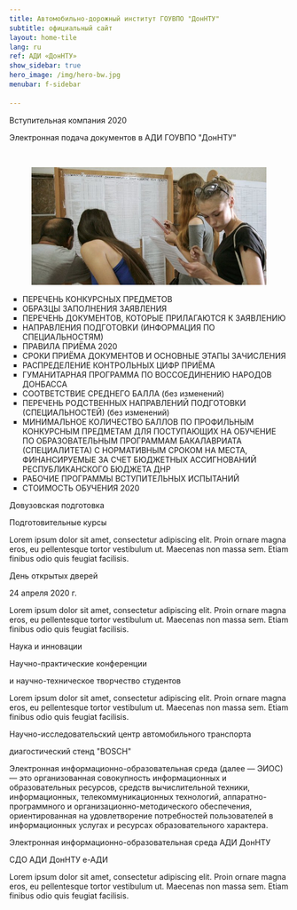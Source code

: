 ```yaml
---
title: Автомобильно-дорожный институт ГОУВПО "ДонНТУ"
subtitle: официальный сайт
layout: home-tile
lang: ru
ref: АДИ «ДонНТУ»
show_sidebar: true
hero_image: /img/hero-bw.jpg
menubar: f-sidebar

---
```

<p class="title is-5">Вступительная компания 2020</p>
<div class="tile is-ancestor">
    <div class="tile is-parent">
      <article class="tile is-child box">
        <p class="title is-5">Электронная подача документов в АДИ ГОУВПО "ДонНТУ"</p>
        <p class="subtitle is-6"></p>
        <div class="content">
          <p><br />
          <div class="container">
	<figure class="image container is-256x256">
		<img src="/img/630_360_1498722500-5488.jpg" alt="Факультет ДТ" class="center">
	</figure>
</div>

<ul style="list-style-type: square;">
<li>ПЕРЕЧЕНЬ КОНКУРСНЫХ ПРЕДМЕТОВ</li>
<li>ОБРАЗЦЫ ЗАПОЛНЕНИЯ ЗАЯВЛЕНИЯ</li>
<li>ПЕРЕЧЕНЬ ДОКУМЕНТОВ, КОТОРЫЕ ПРИЛАГАЮТСЯ К ЗАЯВЛЕНИЮ</li>
<li>НАПРАВЛЕНИЯ ПОДГОТОВКИ (ИНФОРМАЦИЯ ПО СПЕЦИАЛЬНОСТЯМ)</li>
<li>ПРАВИЛА ПРИЁМА 2020</li>
<li>СРОКИ ПРИЁМА ДОКУМЕНТОВ И ОСНОВНЫЕ ЭТАПЫ ЗАЧИСЛЕНИЯ</li>
<li>РАСПРЕДЕЛЕНИЕ КОНТРОЛЬНЫХ ЦИФР ПРИЁМА</li>
<li>ГУМАНИТАРНАЯ ПРОГРАММА ПО ВОССОЕДИНЕНИЮ НАРОДОВ ДОНБАССА</li>
<li>СООТВЕТСТВИЕ СРЕДНЕГО БАЛЛА (без изменений)</li>
<li>ПЕРЕЧЕНЬ РОДСТВЕННЫХ НАПРАВЛЕНИЙ ПОДГОТОВКИ (СПЕЦИАЛЬНОСТЕЙ) (без изменений)</li>
<li>МИНИМАЛЬНОЕ КОЛИЧЕСТВО БАЛЛОВ ПО ПРОФИЛЬНЫМ КОНКУРСНЫМ ПРЕДМЕТАМ ДЛЯ ПОСТУПАЮЩИХ НА ОБУЧЕНИЕ ПО ОБРАЗОВАТЕЛЬНЫМ ПРОГРАММАМ БАКАЛАВРИАТА (СПЕЦИАЛИТЕТА) С НОРМАТИВНЫМ СРОКОМ НА МЕСТА, ФИНАНСИРУЕМЫЕ ЗА СЧЕТ БЮДЖЕТНЫХ АССИГНОВАНИЙ РЕСПУБЛИКАНСКОГО БЮДЖЕТА ДНР</li>
<li>РАБОЧИЕ ПРОГРАММЫ ВСТУПИТЕЛЬНЫХ ИСПЫТАНИЙ</li>
<li>СТОИМОСТЬ ОБУЧЕНИЯ 2020</li>
</ul>
</p>
        </div>
      </article>
    </div>
</div>

<div class="tile is-ancestor">
  <div class="tile is-parent">
    <article class="tile is-child box">
      <p class="title is-5">Довузовская подготовка</p>
      <p class="subtitle is-6">Подготовительные курсы</p>
      <div class="content">
        <p>Lorem ipsum dolor sit amet, consectetur adipiscing elit. Proin ornare magna eros, eu pellentesque tortor vestibulum ut. Maecenas non massa sem. Etiam finibus odio quis feugiat facilisis.</p>
      </div>
    </article>
  </div>
  <div class="tile is-parent is-8">
    <article class="tile is-child box">
      <p class="title is-5">День открытых дверей</p>
      <p class="subtitle is-6">24 апреля 2020 г.</p>
      <div class="content">
        <p>Lorem ipsum dolor sit amet, consectetur adipiscing elit. Proin ornare magna eros, eu pellentesque tortor vestibulum ut. Maecenas non massa sem. Etiam finibus odio quis feugiat facilisis.</p>
      </div>
    </article>
  </div>
</div>


<p class="title is-5">Наука и инновации</p>
<div class="tile is-ancestor">
  <div class="tile is-parent">
    <article class="tile is-child box">
      <p class="title is-5">Научно-практические конференции</p>
      <p class="subtitle is-6">и научно-техническое творчество студентов</p>
      <div class="content">
        <p>Lorem ipsum dolor sit amet, consectetur adipiscing elit. Proin ornare magna eros, eu pellentesque tortor vestibulum ut. Maecenas non massa sem. Etiam finibus odio quis feugiat facilisis.</p>
      </div>
    </article>
  </div>
  <div class="tile is-parent is-6">
    <article class="tile is-child box">
      <p class="title is-5">Научно-исследовательский центр автомобильного транспорта</p>
      <p class="subtitle is-6">диагостический стенд "BOSCH"</p>
      <div class="content">
        <p>Электронная информационно-образовательная среда (далее — ЭИОС) — это организованная совокупность информационных и образовательных ресурсов, средств вычислительной техники, информационных, телекоммуникационных технологий, аппаратно-программного и организационно-методического обеспечения, ориентированная на удовлетворение потребностей пользователей в информационных услугах и ресурсах образовательного характера.
        </p>
      </div>
    </article>
  </div>
   </div>


<p class="title is-5">Электронная информационно-образовательная среда АДИ ДонНТУ</p>
  <div class="tile is-ancestor">
  <div class="tile is-12 is-vertical is-parent">
    <div class="tile is-child box">
      <p class="title is-5">СДО АДИ ДонНТУ е-АДИ</p>
      <p>Lorem ipsum dolor sit amet, consectetur adipiscing elit. Proin ornare magna eros, eu pellentesque tortor vestibulum ut. Maecenas non massa sem. Etiam finibus odio quis feugiat facilisis.</p>
    </div>
  </div>
</div>
